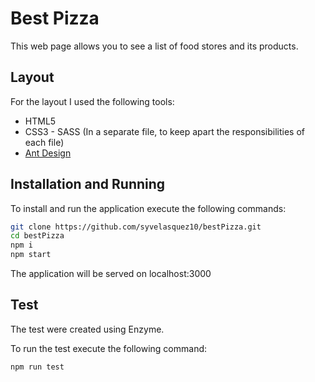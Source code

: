 # Best Pizza
This web page allows you to see a list of food stores and its products. 

Layout
-------------

For the layout I used the following tools:

- HTML5
- CSS3 - SASS (In a separate file, to keep apart the responsibilities of each file)
- [Ant Design](https://ant.design/)

Installation and Running
-------------
To install and run the application execute the following commands:

```bash
git clone https://github.com/syvelasquez10/bestPizza.git
cd bestPizza
npm i
npm start
```

The application will be served on localhost:3000

Test
-------------
The test were created using Enzyme. 

To run the test execute the following command:

```bash
npm run test
```